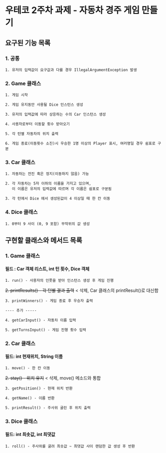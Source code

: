 # 우테코 2주차 과제 - 자동차 경주 게임 만들기

## 요구된 기능 목록 

### 1. 공통

    1. 유저의 입력값이 요구값과 다를 경우 IllegalArgumentException 발생

### 2. Game 클래스

    1. 게임 시작

    2. 게임 유지동안 사용될 Dice 인스턴스 생성

    3. 유저의 입력값에 따라 상응하는 수의 Car 인스턴스 생성

    4. 사용자로부터 이동할 횟수 받아오기

    5. 각 턴별 자동차의 위치 출력

    6. 게임 종료(이동횟수 소진)시 우승한 1명 이상의 Player 표시, 여러명일 경우 쉼표로 구분

### 3. Car 클래스

    1. 자동차는 전진 혹은 정지(이동하지 않음) 가능
 
    2. 각 자동차는 5자 이하의 이름을 가지고 있으며, 
       이 이름은 유저의 입력값에 따르며 각 이름은 쉼표로 구분됨

    3. 각 턴에서 Dice 에서 생성된값이 4 이상일 때 한 칸 이동

### 4. Dice 클래스

    1. 0부터 9 사이 (0, 9 포함) 무작위의 값 생성


## 구현할 클래스와 메서드 목록

### 1. Game 클래스

#### 필드 : Car 객체 리스트, int 턴 횟수, Dice 객체

    1. run() - 사용자의 인풋을 받아 인스턴스 생성 후 게임 진행

~~2. printResults() - 각 턴별 결과 출력~~ < 삭제, Car 클래스의 printResult()로 대신함

    3. printWinners() - 게임 종료 후 우승자 출력

    ---- 추가 -----

    4. getCarInput() - 자동차 이름 입력

    5. getTurnsInput() - 게임 진행 횟수 입력

### 2. Car 클래스

#### 필드: int 현재위치, String 이름 

    1. move() - 한 칸 이동
  
~~2. stay() - 위치 유지~~ < 삭제, move() 메소드와 통합

    3. getPosition() - 현재 위치 반환 

    4. getName() - 이름 반환

    5. printResult() - 주사위 굴린 후 위치 출력

### 3. Dice 클래스

#### 필드: int 최솟값, int 최댓값

    1. roll() - 주사위를 굴려 최솟값 ~ 최댓값 사이 랜덤한 값 생성 후 반환 